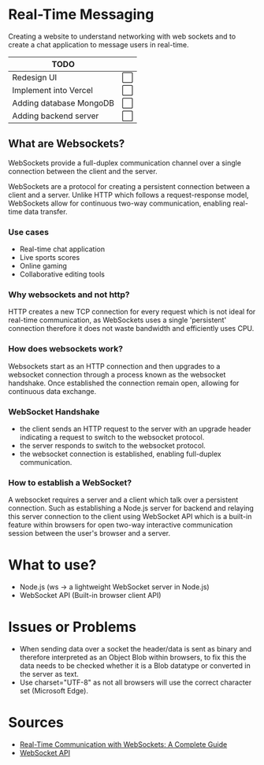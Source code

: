 # Real-Time Messaging
Creating a website to understand networking with web sockets and to create a chat application to message users in real-time.

| TODO                    |     |
| ----------------------- | --- |
| Redesign UI             | ⬜️   |
| Implement into Vercel   | ⬜️   |
| Adding database MongoDB | ⬜️   |
| Adding backend server   | ⬜️   |

## What are Websockets?
WebSockets provide a full-duplex communication channel over a single connection between the client and the server. 

WebSockets are a protocol for creating a persistent connection between a client and a server. Unlike HTTP which follows a request-response model, WebSockets allow for continuous two-way communication, enabling real-time data transfer.

### Use cases
- Real-time chat application
- Live sports scores
- Online gaming
- Collaborative editing tools

### Why websockets and not http?
HTTP creates a new TCP connection for every request which is not ideal for real-time communication, as WebSockets uses a single 'persistent' connection therefore it does not waste bandwidth and efficiently uses CPU.

### How does websockets work?
Websockets start as an HTTP connection and then upgrades to a websocket connection through a process known as the websocket handshake. Once established the connection remain open, allowing for continuous data exchange.

### WebSocket Handshake
- the client sends an HTTP request to the server with an upgrade header indicating a request to switch to the websocket protocol.
- the server responds to switch to the websocket protocol.
- the websocket connection is established, enabling full-duplex communication.

### How to establish a WebSocket?
A websocket requires a server and a client which talk over a persistent connection. Such as establishing a Node.js server for backend and relaying this server connection to the client using WebSocket API which is a built-in feature within browsers for open two-way interactive communication session between the user's browser and a server.

# What to use?
- Node.js (ws -> a lightweight WebSocket server in Node.js)
- WebSocket API (Built-in browser client API)

# Issues or Problems 
- When sending data over a socket the header/data is sent as binary and therefore interpreted as an Object Blob within browsers, to fix this the data needs to be checked whether it is a Blob datatype or converted in the server as text.
- Use charset="UTF-8" as not all browsers will use the correct character set (Microsoft Edge).

# Sources
- [Real-Time Communication with WebSockets: A Complete Guide](https://dev.to/dipakahirav/real-time-communication-with-websockets-a-complete-guide-32g4#:~:text=WebSockets%20provide%20a%20full-duplex%20communication%20channel%20over%20a,as%20chat%20applications,%20live%20notifications,%20and%20online%20gaming.)
- [WebSocket API](https://developer.mozilla.org/en-US/docs/Web/API/WebSockets_API)